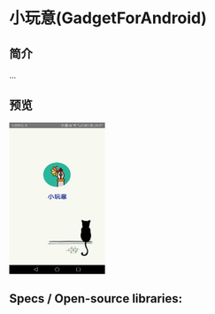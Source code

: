 # 小玩意(GadgetForAndroid)
## 简介
...


## 预览
<img width="173" height="274"  src="/screen_shot/Screenshot_welcome.jpg"></img>

## Specs / Open-source libraries:
